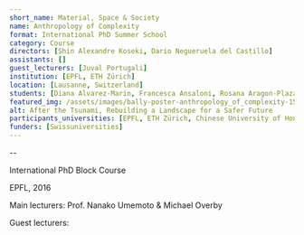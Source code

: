 ```yaml
---
short_name: Material, Space & Society
name: Anthropology of Complexity
format: International PhD Summer School
category: Course
directors: [Shin Alexandre Koseki, Dario Negueruela del Castillo]
assistants: []
guest_lecturers: [Juval Portugali]
institution: [EPFL, ETH Zürich]
location: [Lausanne, Switzerland]
students: [Diana Alvarez-Marin, Francesca Ansaloni, Rosana Aragon-Plaza, Lucia Bordone, Yongming Chen, Sasha N. Cisar, Marija Cvetinovic, Michael R. Doyle, Jens Frankenreite, Charles Yan Fore, Toufic Haidamous, Isabella Loddo, Jingjing Luo, Eliana Martinelli, Shahla Naimi, Silvia Pallotti, Juliu Paulos, Matthew Richmond, David Schildberger, Matthew Skjonsberg, Reinier Verhog]
featured_img: /assets/images/bally-poster-anthropology_of_complexity-150320.png
alt: After the Tsunami, Rebuilding a Landscape for a Safer Future
participants_universities: [EPFL, ETH Zürich, Chinese University of Hong Kong, TU Delft, Harvard, IHEID, IUAV, King’s College, Oxford]
funders: [Swissuniversities]
---
```



--

International PhD Block Course

EPFL, 2016

Main lecturers: Prof. Nanako Umemoto & Michael Overby

Guest lecturers:
